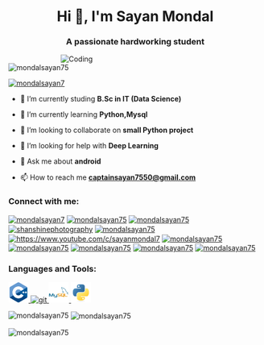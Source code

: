 <h1 align="center">Hi 👋, I'm Sayan Mondal</h1>
<h3 align="center">A passionate hardworking student</h3>
<img align="right" alt="Coding" width="400" src="https://images.squarespace-cdn.com/content/v1/5769fc401b631bab1addb2ab/1541580975837-LGDSGDVK6EI6PD4KK4W5/python-2.gif"

<p align="left"> <img src="https://komarev.com/ghpvc/?username=mondalsayan75&label=Profile%20views&color=0e75b6&style=flat" alt="mondalsayan75" /> </p>

<p align="left"> <a href="https://twitter.com/mondalsayan7" target="blank"><img src="https://img.shields.io/twitter/follow/mondalsayan7?logo=twitter&style=for-the-badge" alt="mondalsayan7" /></a> </p>

- 🔭 I’m currently studing **B.Sc in IT (Data Science)**

- 🌱 I’m currently learning **Python,Mysql**

- 👯 I’m looking to collaborate on **small Python project**

- 🤝 I’m looking for help with **Deep Learning**

- 💬 Ask me about **android**

- 📫 How to reach me **captainsayan7550@gmail.com**

<h3 align="left">Connect with me:</h3>
<p align="left">
<a href="https://twitter.com/mondalsayan7" target="blank"><img align="center" src="https://raw.githubusercontent.com/rahuldkjain/github-profile-readme-generator/master/src/images/icons/Social/twitter.svg" alt="mondalsayan7" height="30" width="40" /></a>
<a href="https://linkedin.com/in/mondalsayan75" target="blank"><img align="center" src="https://raw.githubusercontent.com/rahuldkjain/github-profile-readme-generator/master/src/images/icons/Social/linked-in-alt.svg" alt="mondalsayan75" height="30" width="40" /></a>
<a href="https://kaggle.com/mondalsayan75" target="blank"><img align="center" src="https://raw.githubusercontent.com/rahuldkjain/github-profile-readme-generator/master/src/images/icons/Social/kaggle.svg" alt="mondalsayan75" height="30" width="40" /></a>
<a href="https://instagram.com/shanshinephotography" target="blank"><img align="center" src="https://raw.githubusercontent.com/rahuldkjain/github-profile-readme-generator/master/src/images/icons/Social/instagram.svg" alt="shanshinephotography" height="30" width="40" /></a>
<a href="https://medium.com/mondalsayan75" target="blank"><img align="center" src="https://raw.githubusercontent.com/rahuldkjain/github-profile-readme-generator/master/src/images/icons/Social/medium.svg" alt="mondalsayan75" height="30" width="40" /></a>
<a href="https://www.youtube.com/c/https://www.youtube.com/c/sayanmondal7" target="blank"><img align="center" src="https://raw.githubusercontent.com/rahuldkjain/github-profile-readme-generator/master/src/images/icons/Social/youtube.svg" alt="https://www.youtube.com/c/sayanmondal7" height="30" width="40" /></a>
<a href="https://www.codechef.com/users/mondalsayan75" target="blank"><img align="center" src="https://cdn.jsdelivr.net/npm/simple-icons@3.1.0/icons/codechef.svg" alt="mondalsayan75" height="30" width="40" /></a>
<a href="https://www.hackerrank.com/mondalsayan75" target="blank"><img align="center" src="https://raw.githubusercontent.com/rahuldkjain/github-profile-readme-generator/master/src/images/icons/Social/hackerrank.svg" alt="mondalsayan75" height="30" width="40" /></a>
<a href="https://codeforces.com/profile/mondalsayan75" target="blank"><img align="center" src="https://raw.githubusercontent.com/rahuldkjain/github-profile-readme-generator/master/src/images/icons/Social/codeforces.svg" alt="mondalsayan75" height="30" width="40" /></a>
<a href="https://www.leetcode.com/mondalsayan75" target="blank"><img align="center" src="https://raw.githubusercontent.com/rahuldkjain/github-profile-readme-generator/master/src/images/icons/Social/leet-code.svg" alt="mondalsayan75" height="30" width="40" /></a>
<a href="https://auth.geeksforgeeks.org/user/mondalsayan75" target="blank"><img align="center" src="https://raw.githubusercontent.com/rahuldkjain/github-profile-readme-generator/master/src/images/icons/Social/geeks-for-geeks.svg" alt="mondalsayan75" height="30" width="40" /></a>
</p>

<h3 align="left">Languages and Tools:</h3>
<p align="left"> <a href="https://www.w3schools.com/cpp/" target="_blank" rel="noreferrer"> <img src="https://raw.githubusercontent.com/devicons/devicon/master/icons/cplusplus/cplusplus-original.svg" alt="cplusplus" width="40" height="40"/> </a> <a href="https://git-scm.com/" target="_blank" rel="noreferrer"> <img src="https://www.vectorlogo.zone/logos/git-scm/git-scm-icon.svg" alt="git" width="40" height="40"/> </a> <a href="https://www.mysql.com/" target="_blank" rel="noreferrer"> <img src="https://raw.githubusercontent.com/devicons/devicon/master/icons/mysql/mysql-original-wordmark.svg" alt="mysql" width="40" height="40"/> </a> <a href="https://www.python.org" target="_blank" rel="noreferrer"> <img src="https://raw.githubusercontent.com/devicons/devicon/master/icons/python/python-original.svg" alt="python" width="40" height="40"/> </a> </p>

<p><img align="left" src="https://github-readme-stats.vercel.app/api/top-langs?username=mondalsayan75&show_icons=true&locale=en&layout=compact" alt="mondalsayan75" /></p>

<p>&nbsp;<img align="center" src="https://github-readme-stats.vercel.app/api?username=mondalsayan75&show_icons=true&locale=en" alt="mondalsayan75" /></p>


<p><img align="center" src="https://github-readme-streak-stats.herokuapp.com/?user=mondalsayan75&" alt="mondalsayan75" /></p>
